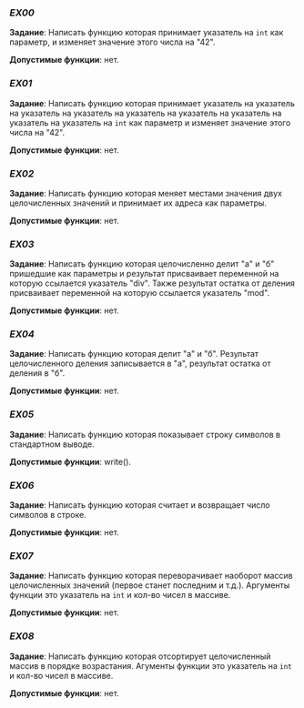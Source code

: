 ### *EX00*

**Задание**: Написать функцию которая принимает указатель на `int` как параметр, и изменяет значение этого числа на "42".

**Допустимые функции**: нет.

### *EX01*

**Задание**: Написать функцию которая принимает указатель на указатель на указатель на указатель на указатель на указатель на указатель на указатель на указатель на `int` как параметр и изменяет значение этого числа на "42".

**Допустимые функции**: нет.

### *EX02*

**Задание**: Написать функцию которая меняет местами значения двух целочисленных значений и принимает их адреса как параметры.

**Допустимые функции**: нет.

### *EX03*

**Задание**: Написать функцию которая целочисленно делит "а" и "б" пришедшие как параметры и результат присваивает переменной на которую ссылается указатель "div". Также результат остатка от деления присваивает переменной на которую ссылается указатель "mod".

**Допустимые функции**: нет.

### *EX04*

**Задание**: Написать функцию которая делит "а" и "б". Результат целочисленного деления записывается в "a", результат остатка от деления в "б".

**Допустимые функции**: нет.

### *EX05*

**Задание**: Написать функцию которая показывает строку символов в стандартном выводе.

**Допустимые функции**: write().

### *EX06*

**Задание**: Написать функцию которая считает и возвращает число символов в строке.

**Допустимые функции**: нет.

### *EX07*

**Задание**: Написать функцию которая переворачивает наоборот массив целочисленных значений (первое станет последним и т.д.). Аргументы функции это указатель на `int` и кол-во чисел в массиве.

**Допустимые функции**: нет.

### *EX08*

**Задание**: Написать функцию которая отсортирует целочисленный массив в порядке возрастания. Агументы функции это указатель на `int` и кол-во чисел в массиве.

**Допустимые функции**: нет.
